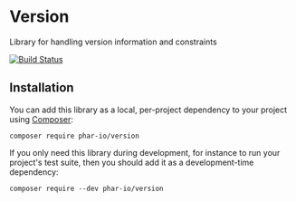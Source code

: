 # Version

Library for handling version information and constraints

[![Build Status](https://travis-ci.org/phar-io/version.svg?branch=master)](https://travis-ci.org/phar-io/version)

## Installation

You can add this library as a local, per-project dependency to your project using [Composer](https://getcomposer.org/):

    composer require phar-io/version

If you only need this library during development, for instance to run your project's test suite, then you should add it as a development-time dependency:

    composer require --dev phar-io/version

